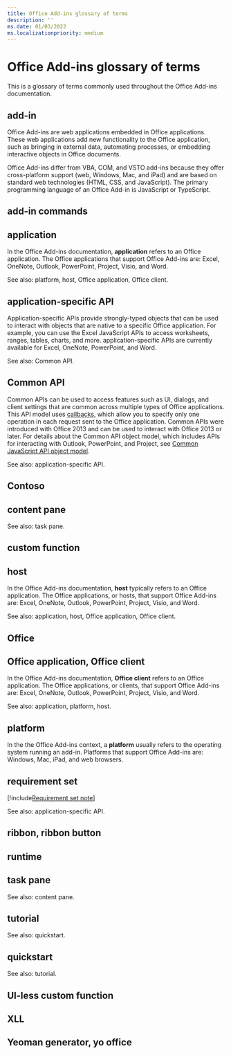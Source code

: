 ```yaml
---
title: Office Add-ins glossary of terms
description: ''
ms.date: 01/03/2022
ms.localizationpriority: medium
---
```


# Office Add-ins glossary of terms

This is a glossary of terms commonly used throughout the Office Add-ins documentation.

## add-in

Office Add-ins are web applications embedded in Office applications. These web applications add new functionality to the Office application, such as bringing in external data, automating processes, or embedding interactive objects in Office documents.

Office Add-ins differ from VBA, COM, and VSTO add-ins because they offer cross-platform support (web, Windows, Mac, and iPad) and are based on standard web technologies (HTML, CSS, and JavaScript). The primary programming language of an Office Add-in is JavaScript or TypeScript.

## add-in commands

## application

In the Office Add-ins documentation, **application** refers to an Office application. The Office applications that support Office Add-ins are: Excel, OneNote, Outlook, PowerPoint, Project, Visio, and Word.

See also: platform, host, Office application, Office client.

## application-specific API

Application-specific APIs provide strongly-typed objects that can be used to interact with objects that are native to a specific Office application. For example, you can use the Excel JavaScript APIs to access worksheets, ranges, tables, charts, and more. application-specific APIs are currently available for Excel, OneNote, PowerPoint, and Word.

See also: Common API.

## Common API

Common APIs can be used to access features such as UI, dialogs, and client settings that are common across multiple types of Office applications. This API model uses [callbacks](https://developer.mozilla.org/docs/Glossary/Callback_function), which allow you to specify only one operation in each request sent to the Office application. Common APIs were introduced with Office 2013 and can be used to interact with Office 2013 or later. For details about the Common API object model, which includes APIs for interacting with Outlook, PowerPoint, and Project, see [Common JavaScript API object model](../develop/office-javascript-api-object-model.md).

See also: application-specific API.

## Contoso

## content pane

See also: task pane.

## custom function

## host

In the Office Add-ins documentation, **host** typically refers to an Office application. The Office applications, or hosts, that support Office Add-ins are: Excel, OneNote, Outlook, PowerPoint, Project, Visio, and Word.

See also: application, host, Office application, Office client.

## Office

## Office application, Office client

In the Office Add-ins documentation, **Office client** refers to an Office application. The Office applications, or clients, that support Office Add-ins are: Excel, OneNote, Outlook, PowerPoint, Project, Visio, and Word.

See also: application, platform, host.

## platform

In the the Office Add-ins context, a **platform** usually refers to the operating system running an add-in. Platforms that support Office Add-ins are: Windows, Mac, iPad, and web browsers.

## requirement set

[!include[Requirement set note](../includes/office-js-requirement-sets.md)]

See also: application-specific API.

## ribbon, ribbon button

## runtime

## task pane

See also: content pane.

## tutorial

See also: quickstart.

## quickstart

See also: tutorial.

## UI-less custom function

## XLL

## Yeoman generator, yo office
